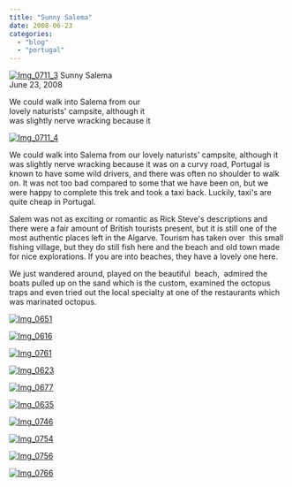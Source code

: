 ```yaml
---
title: "Sunny Salema"
date: 2008-06-23
categories: 
  - "blog"
  - "portugal"
---
```


 [![Img_0711_3](https://pub-ac94b3f306b24c0dba4238943c97f2e1.r2.dev/2008/06/23/img_0711_3.jpg "Img_0711_3")](https://pub-ac94b3f306b24c0dba4238943c97f2e1.r2.dev/photos/uncategorized/2008/06/23/img_0711_3.jpg) Sunny Salema  
June 23, 2008

We could walk into Salema from our  
lovely naturists' campsite, although it  
was slightly nerve wracking because it

<!--more-->

[![Img_0711_4](https://pub-ac94b3f306b24c0dba4238943c97f2e1.r2.dev/2008/06/23/img_0711_4.jpg "Img_0711_4")](https://pub-ac94b3f306b24c0dba4238943c97f2e1.r2.dev/photos/uncategorized/2008/06/23/img_0711_4.jpg)

We could walk into Salema from our lovely naturists' campsite, although it was slightly nerve wracking because it was on a curvy road, Portugal is known to have some wild drivers, and there was often no shoulder to walk on. It was not too bad compared to some that we have been on, but we were happy to complete this trek and took a taxi back. Luckily, taxi's are quite cheap in Portugal.

Salem was not as exciting or romantic as Rick Steve's descriptions and there were a fair amount of British tourists present, but it is still one of the most authentic places left in the Algarve. Tourism has taken over  this small fishing village, but they do still fish here and the beach and old town made for nice explorations. If you are into beaches, they have a lovely one here.

We just wandered around, played on the beautiful  beach,  admired the boats pulled up on the sand which is the custom, examined the octopus traps and even tried out the local specialty at one of the restaurants which was marinated octopus.

[![Img_0651](https://pub-ac94b3f306b24c0dba4238943c97f2e1.r2.dev/2008/06/23/img_0651.jpg "Img_0651")](https://pub-ac94b3f306b24c0dba4238943c97f2e1.r2.dev/photos/uncategorized/2008/06/23/img_0651.jpg)

[![Img_0616](https://pub-ac94b3f306b24c0dba4238943c97f2e1.r2.dev/2008/06/23/img_0616.jpg "Img_0616")](https://pub-ac94b3f306b24c0dba4238943c97f2e1.r2.dev/photos/uncategorized/2008/06/23/img_0616.jpg)

[![Img_0761](https://pub-ac94b3f306b24c0dba4238943c97f2e1.r2.dev/2008/06/23/img_0761.jpg "Img_0761")](https://pub-ac94b3f306b24c0dba4238943c97f2e1.r2.dev/photos/uncategorized/2008/06/23/img_0761.jpg)

  

[![Img_0623](https://pub-ac94b3f306b24c0dba4238943c97f2e1.r2.dev/2008/06/23/img_0623.jpg "Img_0623")](https://pub-ac94b3f306b24c0dba4238943c97f2e1.r2.dev/photos/uncategorized/2008/06/23/img_0623.jpg)

[![Img_0677](https://pub-ac94b3f306b24c0dba4238943c97f2e1.r2.dev/2008/06/23/img_0677.jpg "Img_0677")](https://pub-ac94b3f306b24c0dba4238943c97f2e1.r2.dev/photos/uncategorized/2008/06/23/img_0677.jpg)

[![Img_0635](https://pub-ac94b3f306b24c0dba4238943c97f2e1.r2.dev/2008/06/23/img_0635.jpg "Img_0635")](https://pub-ac94b3f306b24c0dba4238943c97f2e1.r2.dev/photos/uncategorized/2008/06/23/img_0635.jpg)

[![Img_0746](https://pub-ac94b3f306b24c0dba4238943c97f2e1.r2.dev/2008/06/23/img_0746.jpg "Img_0746")](https://pub-ac94b3f306b24c0dba4238943c97f2e1.r2.dev/photos/uncategorized/2008/06/23/img_0746.jpg)

[![Img_0754](https://pub-ac94b3f306b24c0dba4238943c97f2e1.r2.dev/2008/06/23/img_0754.jpg "Img_0754")](https://pub-ac94b3f306b24c0dba4238943c97f2e1.r2.dev/photos/uncategorized/2008/06/23/img_0754.jpg)

  
  
  

[![Img_0756](https://pub-ac94b3f306b24c0dba4238943c97f2e1.r2.dev/2008/06/23/img_0756.jpg "Img_0756")](https://pub-ac94b3f306b24c0dba4238943c97f2e1.r2.dev/photos/uncategorized/2008/06/23/img_0756.jpg)

[![Img_0766](https://pub-ac94b3f306b24c0dba4238943c97f2e1.r2.dev/2008/06/23/img_0766.jpg "Img_0766")](https://pub-ac94b3f306b24c0dba4238943c97f2e1.r2.dev/photos/uncategorized/2008/06/23/img_0766.jpg)
